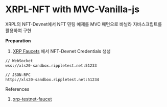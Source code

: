 # XRPL-NFT with MVC-Vanilla-js

XRPL의 NFT-Devnet에서 NFT 민팅 예제를 MVC 패턴으로 바닐라 자바스크립트를 활용하여 구현

**Preparation**

1. [XRP Faucets](https://xrpl.org/xrp-testnet-faucet.html) 에서 NFT-Devnet Credentials 생성

```bash
// WebSocket
wss://xls20-sandbox.rippletest.net:51233

// JSON-RPC
http://xls20-sandbox.rippletest.net:51234
```

References

1. [xrp-testnet-faucet](https://xrpl.org/xrp-testnet-faucet.html)
